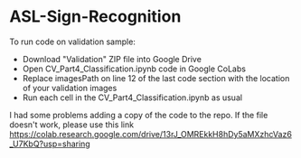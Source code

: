 # ASL-Sign-Recognition

To run code on validation sample:
- Download "Validation" ZIP file into Google Drive
- Open CV_Part4_Classification.ipynb code in Google CoLabs
- Replace imagesPath on line 12 of the last code section with the location of your validation images
- Run each cell in the CV_Part4_Classification.ipynb as usual


I had some problems adding a copy of the code to the repo. If the file doesn't work, please use this link https://colab.research.google.com/drive/13rJ_OMREkkH8hDy5aMXzhcVaz6_U7KbQ?usp=sharing
